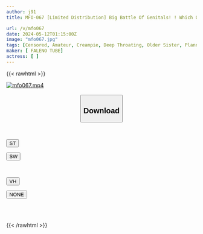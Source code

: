 ```yaml
---
author: j91
title: MFO-067 [Limited Distribution] Big Battle Of Genitals! ! Which One Feels Better, The Popular Sucker Vs. The 18cm Big Dick? Live Verification, I Tried Both The Woman And The Big Cock, And The Reward Was A Lump Sum Of Money And A Creampie Vol.01

url: /v/mfo067
date: 2024-05-12T01:15:00Z
image: "mfo067.jpg"
tags: [Censored, Amateur, Creampie, Deep Throating, Older Sister, Planning]
maker: [ FALENO TUBE]
actress: [ ]
---
```



{{< rawhtml >}}

<div class="video" data-videoid="1O22rP9Y31cekGx">
    <a href="javascript:;">
        <img src="/v/mfo067/mfo067.jpg" width="WIDTH" height="HEIGHT" alt="mfo067.mp4" loading="lazy">
    </a>
</div>

<script type="text/javascript" src="https://j91.asia/asset/on-demand-st.js"></script>

<br>
  <link rel="stylesheet" href="https://j91.asia/asset/bs5.css">
  
  <center>
  <button class="btn btn-primary" type="button" data-bs-toggle="collapse" data-bs-target=".multi-collapse" aria-expanded="false" aria-controls="multiCollapseExample1 multiCollapseExample2"><h2>Download</h2></button></center>
</p>
<div class="row">
  <div class="col">
    <div class="collapse multi-collapse" id="multiCollapseExample1">
      <div class="card card-body">
	      	      <br>
<div class="buttons">  
<p><a href="https://streamtape.to/v/1O22rP9Y31cekGx" target="_blank"><button class="btn-hover color-3"><i class="fa fa-download"></i> ST</button></a></p>
<p><a href="https://asnwish.com/h0htf5nqfpwj" target="_blank"><button class="btn-hover color-2"><i class="fa fa-download"></i> SW</button></a></p></div>
    </div>
  </div>
</div>
  <div class="col">
    <div class="collapse multi-collapse" id="multiCollapseExample2">
      <div class="card card-body">
	      <br>
<div class="buttons">
<p><a href="https://vidhidevip.com/file/do5zqhb4lhss"><button class="btn-hover color-8"><i class="fa fa-download"></i> VH</button></a></p>
<p><a href="javascript:;"><button class="btn-hover color-9"><i class="fa fa-download"></i> NONE</button></a></p></div>
<br><br>
      </div>
    </div>
  </div>
</div>

{{< /rawhtml >}}